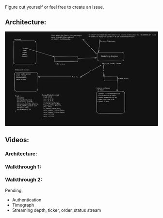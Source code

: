 Figure out yourself or feel free to create an issue.
## Architecture:

<center><img src="./architecture.png"></center>

## Videos:
### Architecture: 
<center>
<a href="https://www.loom.com/share/e5d181ee09e64750be297f1b3df79c15?sid=cc7a3a22-20ae-4dbd-8796-4b86c86c0da6"></a>
</center>

### Walkthrough 1: 
<center>
<a href="https://www.loom.com/share/cff6e96a8b654a0caba99f51f4d2e3ba?sid=5e49bbee-1af6-4d81-98f4-ffedb1359f64"></a>
</center>

### Walkthrough 2: 
<center>
<a href="https://www.loom.com/share/0b4f30f216b3419386184e48522396e7?sid=ac807ad0-4533-4f51-a5af-99a51bce4645"></a>
</center>

Pending:
- Authentication
- Timegraph
- Streaming depth, ticker, order_status stream
